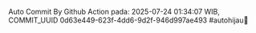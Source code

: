 Auto Commit By Github Action pada: 2025-07-24 01:34:07 WIB, COMMIT_UUID 0d63e449-623f-4dd6-9d2f-946d997ae493 #autohijau🗿
